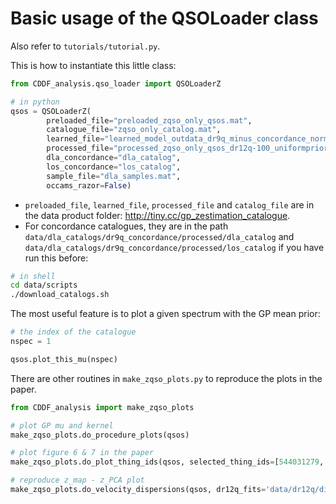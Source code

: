 # Basic usage of the QSOLoader class

Also refer to `tutorials/tutorial.py`.

This is how to instantiate this little class:

```python
from CDDF_analysis.qso_loader import QSOLoaderZ

# in python
qsos = QSOLoaderZ(
        preloaded_file="preloaded_zqso_only_qsos.mat",
        catalogue_file="zqso_only_catalog.mat",
        learned_file="learned_model_outdata_dr9q_minus_concordance_norm_1176-1256.mat",
        processed_file="processed_zqso_only_qsos_dr12q-100_uniformprior.mat",
        dla_concordance="dla_catalog",
        los_concordance="los_catalog",
        sample_file="dla_samples.mat",
        occams_razor=False)
```

- `preloaded_file`, `learned_file`, `processed_file` and `catalog_file` are in the data product folder: http://tiny.cc/gp_zestimation_catalogue.
- For concordance catalogues, they are in the path `data/dla_catalogs/dr9q_concordance/processed/dla_catalog` and `data/dla_catalogs/dr9q_concordance/processed/los_catalog` if you have run this before:

```bash
# in shell
cd data/scripts
./download_catalogs.sh
```

The most useful feature is to plot a given spectrum with the GP mean prior:

```python
# the index of the catalogue
nspec = 1

qsos.plot_this_mu(nspec)
```

There are other routines in `make_zqso_plots.py` to reproduce the plots in the paper.

```python
from CDDF_analysis import make_zqso_plots

# plot GP mu and kernel
make_zqso_plots.do_procedure_plots(qsos)

# plot figure 6 & 7 in the paper
make_zqso_plots.do_plot_thing_ids(qsos, selected_thing_ids=[544031279, 27885089])

# reproduce z_map - z_PCA plot
make_zqso_plots.do_velocity_dispersions(qsos, dr12q_fits='data/dr12q/distfiles/DR12Q.fits')
```
